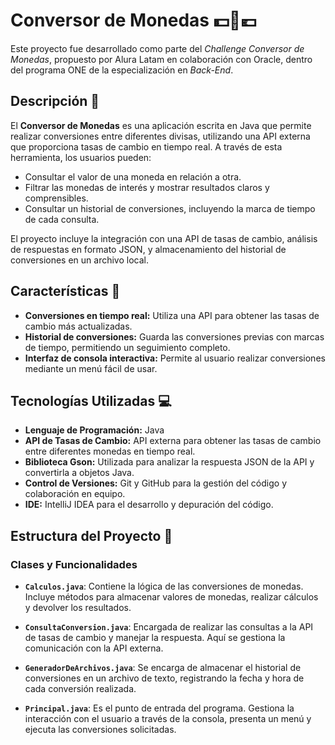 # Conversor de Monedas 💵💱💶

Este proyecto fue desarrollado como parte del *Challenge Conversor de Monedas*, propuesto por Alura Latam en colaboración con Oracle, dentro del programa ONE de la especialización en *Back-End*.

## Descripción 📝

El **Conversor de Monedas** es una aplicación escrita en Java que permite realizar conversiones entre diferentes divisas, utilizando una API externa que proporciona tasas de cambio en tiempo real. A través de esta herramienta, los usuarios pueden:

- Consultar el valor de una moneda en relación a otra.
- Filtrar las monedas de interés y mostrar resultados claros y comprensibles.
- Consultar un historial de conversiones, incluyendo la marca de tiempo de cada consulta.

El proyecto incluye la integración con una API de tasas de cambio, análisis de respuestas en formato JSON, y almacenamiento del historial de conversiones en un archivo local.

## Características 🌟

- **Conversiones en tiempo real:** Utiliza una API para obtener las tasas de cambio más actualizadas.
- **Historial de conversiones:** Guarda las conversiones previas con marcas de tiempo, permitiendo un seguimiento completo.
- **Interfaz de consola interactiva:** Permite al usuario realizar conversiones mediante un menú fácil de usar.

## Tecnologías Utilizadas 💻

- **Lenguaje de Programación:** Java
- **API de Tasas de Cambio:** API externa para obtener las tasas de cambio entre diferentes monedas en tiempo real.
- **Biblioteca Gson:** Utilizada para analizar la respuesta JSON de la API y convertirla a objetos Java.
- **Control de Versiones:** Git y GitHub para la gestión del código y colaboración en equipo.
- **IDE:** IntelliJ IDEA para el desarrollo y depuración del código.

## Estructura del Proyecto 📂

### Clases y Funcionalidades

- **`Calculos.java`**: Contiene la lógica de las conversiones de monedas. Incluye métodos para almacenar valores de monedas, realizar cálculos y devolver los resultados.

- **`ConsultaConversion.java`**: Encargada de realizar las consultas a la API de tasas de cambio y manejar la respuesta. Aquí se gestiona la comunicación con la API externa.

- **`GeneradorDeArchivos.java`**: Se encarga de almacenar el historial de conversiones en un archivo de texto, registrando la fecha y hora de cada conversión realizada.

- **`Principal.java`**: Es el punto de entrada del programa. Gestiona la interacción con el usuario a través de la consola, presenta un menú y ejecuta las conversiones solicitadas.

